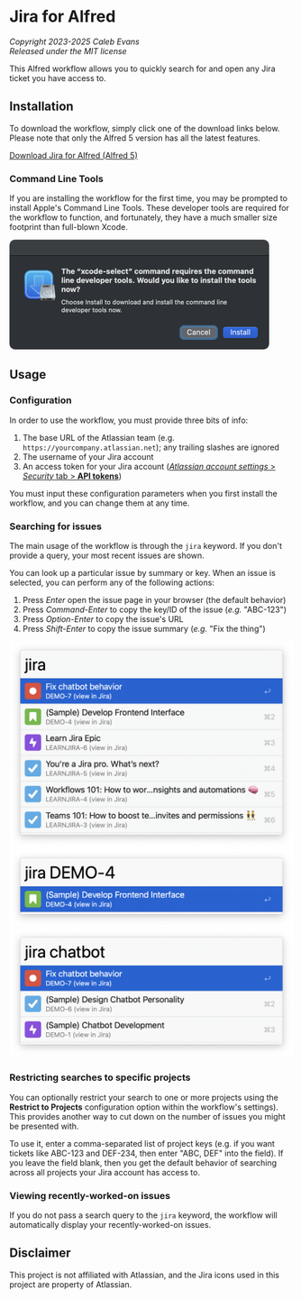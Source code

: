 # Jira for Alfred

*Copyright 2023-2025 Caleb Evans*  
*Released under the MIT license*

This Alfred workflow allows you to quickly search for and open any Jira ticket
you have access to.

## Installation

To download the workflow, simply click one of the download links below. Please
note that only the Alfred 5 version has all the latest features.

[Download Jira for Alfred (Alfred 5)][workflow-download-alfred5]

[workflow-download-alfred5]: https://github.com/caleb531/jira-for-alfred/raw/main/Jira%20for%20Alfred%20(Alfred%205).alfredworkflow

### Command Line Tools

If you are installing the workflow for the first time, you may be prompted to
install Apple's Command Line Tools. These developer tools are required
for the workflow to function, and fortunately, they have a much smaller size
footprint than full-blown Xcode.

<img src="screenshot-clt-installer.png" alt="Prompt to install Apple's Command Line Tools" width="461" />

## Usage

### Configuration

In order to use the workflow, you must provide three bits of info:

1. The base URL of the Atlassian team (e.g.
   `https://yourcompany.atlassian.net`); any trailing slashes are ignored
2. The username of your Jira account
3. An access token for your Jira account ([*Atlassian account settings* > *Security* tab > **API tokens**][api-tokens])

You must input these configuration parameters when you first install the
workflow, and you can change them at any time.

[api-tokens]: https://id.atlassian.com/manage-profile/security/api-tokens

### Searching for issues

The main usage of the workflow is through the `jira` keyword. If you don't provide a query, your most recent issues are shown.

You can look up a particular issue by summary or key. When an issue is selected,
you can perform any of the following actions:

1. Press *Enter* open the issue page in your browser (the default behavior)
2. Press *Command-Enter* to copy the key/ID of the issue (*e.g.*
   "ABC-123")
3. Press *Option-Enter* to copy the issue's URL
3. Press *Shift-Enter* to copy the issue summary (*e.g.* "Fix the thing")

![Showing recent issues](screenshot-recent.png)
![Looking up an issue by key](screenshot-key.png)
![Searching for issues whose summary contains the keyword](screenshot-summary.png)

### Restricting searches to specific projects

You can optionally restrict your search to one or more projects using the
**Restrict to Projects** configuration option within the workflow's settings).
This provides another way to cut down on the number of issues you might be
presented with.

To use it, enter a comma-separated list of project keys (e.g. if you want
tickets like ABC-123 and DEF-234, then enter "ABC, DEF" into the field). If you
leave the field blank, then you get the default behavior of searching across all
projects your Jira account has access to.

### Viewing recently-worked-on issues

If you do not pass a search query to the `jira` keyword, the workflow will
automatically display your recently-worked-on issues.

## Disclaimer

This project is not affiliated with Atlassian, and the Jira icons used in this
project are property of Atlassian.
